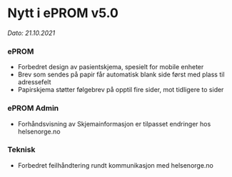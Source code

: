 # Nytt i ePROM v5.0
*Dato: 21.10.2021*

### ePROM
* Forbedret design av pasientskjema, spesielt for mobile enheter
* Brev som sendes på papir får automatisk blank side først med plass til adressefelt
* Papirskjema støtter følgebrev på opptil fire sider, mot tidligere to sider

### ePROM Admin
* Forhåndsvisning av Skjemainformasjon er tilpasset endringer hos helsenorge.no

### Teknisk
* Forbedret feilhåndtering rundt kommunikasjon med helsenorge.no
